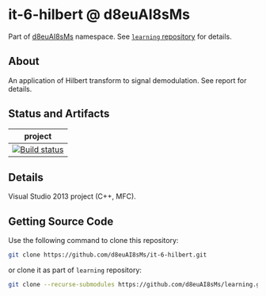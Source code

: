 # it-6-hilbert @ d8euAI8sMs

Part of [d8euAI8sMs](https://github.com/d8euAI8sMs) namespace. See [`learning` repository](https://github.com/d8euAI8sMs/learning) for details.

## About

An application of Hilbert transform to signal demodulation. See report for details.

## Status and Artifacts

| project |
| ------- |
| [![Build status](https://ci.appveyor.com/api/projects/status/jtc2sddsa2owp262?svg=true)](https://ci.appveyor.com/project/kalaider/it-6-hilbert/build/artifacts) |

## Details

Visual Studio 2013 project (C++, MFC).

## Getting Source Code

Use the following command to clone this repository:

```sh
git clone https://github.com/d8euAI8sMs/it-6-hilbert.git
```

or clone it as part of `learning` repository:

```sh
git clone --recurse-submodules https://github.com/d8euAI8sMs/learning.git
```

